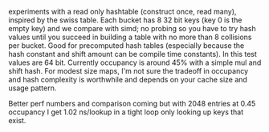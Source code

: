 experiments with a read only hashtable (construct once, read many), inspired by the swiss table. Each bucket has 8 32 bit keys (key 0 is the empty key) and we compare with simd; no probing so you have to try hash values until you succeed in building a table with no more than 8 collisions per bucket. Good for precomputed hash tables (especially because the hash constant and shift amount can be compile time  constants). In this test values are 64 bit. Currently occupancy is around 45% with a simple mul and shift hash. For modest size maps, I'm not sure the tradeoff in occupancy and hash complexity is worthwhile and depends on your cache size and usage pattern.

Better perf numbers and comparison coming but with 2048 entries at 0.45 occupancy I get 1.02 ns/lookup in a tight loop only looking up keys that exist.
